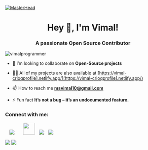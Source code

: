    [![MasterHead](https://coverfiles.alphacoders.com/500/50043.jpg)](https://vimalprogrammer.github.io)
   
<h1 align="center">Hey 👋, I'm Vimal!</h1>
<h3 align="center">A passionate Open Source Contributor</h3>

<p align="left"> <img src="https://komarev.com/ghpvc/?username=vimalprogrammer&label=Profile%20views&color=0e75b6&style=flat" alt="vimalprogrammer" /> </p>

- 👯 I’m looking to collaborate on **Open-Source projects**

- 👨‍💻 All of my projects are also available at [https://vimal-crioqprofile1.netlify.app/](https://vimal-crioqprofile1.netlify.app/)

- 📫 How to reach me **msvimal10@gmail.com**

- ⚡ Fun fact **It’s not a bug – it’s an undocumented feature.**

<h3 align="left">Connect with me:</h3>
<div class='separator' style='clear: both; text-align: center;'><div class='separator' style='clear: both; text-align: justify;'><a href='https://www.facebook.com/vimal.programmer' style='margin-left: 1em; margin-right: 1em; text-align: center; target="_blank" '><img border='0' data-original-height='41' data-original-width='41' src='https://1.bp.blogspot.com/-2bveyjNH2S4/XxqzI_wKeKI/AAAAAAAAAAw/X9EfQ6u08NsRf4lpu3MCdTiKBFZ3i2e7QCLcBGAsYHQ/s0/Webp.net-resizeimage.png'/></a><a href='https://www.instagram.com/_vimal_ms/' style='margin-left: 1em; margin-right: 1em; text-align: center;' target='_blank'><img border='0' data-original-height='39' data-original-width='39' height='38' src='https://1.bp.blogspot.com/-r6GmnRt_uno/Xxq1zxzeFoI/AAAAAAAAABY/AkQOH6a5EYAp_YoknU4UKmPIGFhhEkzVgCLcBGAsYHQ/w38-h38/Webp.net-resizeimage%2B%25284%2529.png' width='38'/></a><a href='https://twitter.com/Vimal46701132' target='_blank'><img border='0' data-original-height='41' data-original-width='41' src='https://1.bp.blogspot.com/-QF65MBOSQ-c/Xxq0-BoBoDI/AAAAAAAAABA/cOVXVu-d3A0CH02PQ4-0jOV_9R1OxX6RQCLcBGAsYHQ/s0/Webp.net-resizeimage%2B%25282%2529.png' style='text-align: center;'/></a><a href='mailto:vimaldeveloper19@gmail.com' style='margin-left: 1em; margin-right: 1em;' target='_blank'><img border='0' data-original-height='41' data-original-width='41' src='https://1.bp.blogspot.com/-1omAjebhmM0/Xxq0xHODXwI/AAAAAAAAAA8/OI8WjoKNFlAN4FFRDuEoxlk3H69nWnNtQCLcBGAsYHQ/s0/Webp.net-resizeimage%2B%25283%2529.png'/></a></div><div class='separator' style='clear: both; text-align: left;'><div class='separator' style='clear: both; text-align: center;'><br/></div></div></div>
<img src="https://github-readme-stats.vercel.app/api/top-langs/?username=vimalprogrammer&layout=compact">
<img src="https://github-readme-stats.vercel.app/api?username=vimalprogrammer&show_icons=true">


